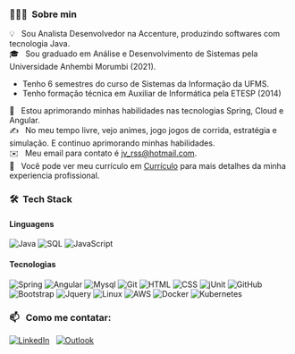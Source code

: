 ### 👨🏻‍💻 &nbsp;Sobre min

💡 &nbsp; Sou Analista Desenvolvedor na Accenture, produzindo softwares com tecnologia Java.\
🎓 &nbsp; Sou graduado em Análise e Desenvolvimento de Sistemas pela Universidade Anhembi Morumbi (2021).
 - Tenho 6 semestres do curso de Sistemas da Informação da UFMS.
 - Tenho formação técnica em Auxiliar de Informática pela ETESP (2014)

🌱 &nbsp; Estou aprimorando minhas habilidades nas tecnologias Spring, Cloud e Angular.\
✍️ &nbsp; No meu tempo livre, vejo animes, jogo jogos de corrida, estratégia e simulação. E continuo aprimorando minhas habilidades.\
✉️ &nbsp; Meu email para contato é jv_rss@hotmail.com. \
📄 &nbsp; Você pode ver meu currículo em [Currículo](https://1drv.ms/w/s!AmJ1CpQJCAx5ikkk7BpdtoQXHS4O) para mais detalhes da minha experiencia profissional.

### 🛠 &nbsp;Tech Stack

#### Linguagens

![Java](https://img.shields.io/badge/-Java-000?&logo=Java&logoColor=007396)
![SQL](https://img.shields.io/badge/-SQL-000?&logo=MySQL)
![JavaScript](https://img.shields.io/badge/-JavaScript-000?&logo=JavaScript)

#### Tecnologias

![Spring](https://img.shields.io/badge/-Spring-000?&logo=Spring)
![Angular](https://img.shields.io/badge/-Angular-DD0031?logo=angular)
![Mysql](https://img.shields.io/badge/-MySQL-00000F?logo=mysql)
![Git](https://img.shields.io/badge/-Git-05122A?style=flat&logo=git)
![HTML](https://img.shields.io/badge/-HTML-05122A?style=flat&logo=HTML5)
![CSS](https://img.shields.io/badge/-CSS-05122A?style=flat&logo=CSS3&logoColor=1572B6)
![jUnit](https://img.shields.io/badge/jUnit%20-%23150458.svg?&style=flat&logo=Java&logoColor=white)
![GitHub](https://img.shields.io/badge/-GitHub-05122A?style=flat&logo=github)
![Bootstrap](https://img.shields.io/badge/-Bootstrap-05122A?style=flat&logo=bootstrap&logoColor=563D7C)
![Jquery](https://img.shields.io/badge/-jQuery-0769AD?logo=jquery)
![Linux](https://img.shields.io/badge/-Linux-000?&logo=Linux)
![AWS](https://img.shields.io/badge/-AWS-000?&logo=Amazon-AWS&logoColor=F90)
![Docker](https://img.shields.io/badge/-Docker-000?&logo=Docker)
![Kubernetes](https://img.shields.io/badge/-Kubernetes-000?&logo=Kubernetes)

### 📫 &nbsp; Como me contatar:

<a href="https://www.linkedin.com/in/jvrss/"><img alt="LinkedIn" src="https://img.shields.io/badge/linkedin%20-%230077B5.svg?&style=flat&logo=linkedin&logoColor=white"/></a> &nbsp;
<a href="mailto:jv_rss@hotmail.com"><img alt="Outlook" src="https://img.shields.io/badge/Outlook--000?style=social&logo=microsoft-outlook" /></a> &nbsp;